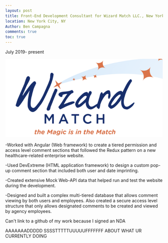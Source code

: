 ```yaml
---
layout: post
title: Front-End Development Consultant for Wizard Match LLC., New York City, NY
location: New York City, NY
Author: Ben Campagna
comments: true
toc: true
---
```

July 2019- present

![img](https://raw.githubusercontent.com/bencampa/ben_site/master/images/Wizard_logo.png)

-Worked with Angular (Web framework) to create a tiered permission and access level comment sections that followed the Redux pattern on a new healthcare-related enterprise website. 

-Used DevExtreme (HTML application framework) to design a custom pop-up comment section that included both user and date imprinting.

-Created extensive Mock Web-API data that helped run and test the website during the development.

-Designed and built a complex multi-tiered database that allows comment viewing by both users and employees. Also created a secure access level structure that only allows designated comments to be created and viewed by agency employees.

Can't link to a github of my work because I signed an NDA


AAAAAAADDDDD SSSSTTTTTUUUUUFFFFFFF ABOUT WHAT UR CURRENTLY DOING